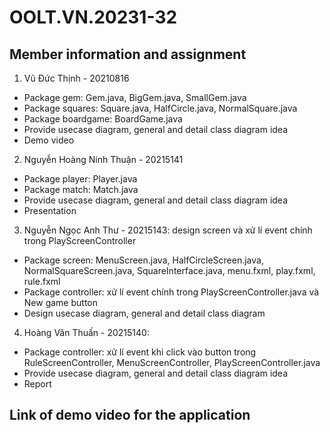 # OOLT.VN.20231-32

## Member information and assignment

1. Vũ Đức Thịnh - 20210816 
* Package gem: Gem.java, BigGem.java, SmallGem.java 
* Package squares: Square.java, HalfCircle.java, NormalSquare.java
* Package boardgame: BoardGame.java
* Provide usecase diagram, general and detail class diagram idea
* Demo video

2. Nguyễn Hoàng Ninh Thuận - 20215141
* Package player: Player.java
* Package match: Match.java
* Provide usecase diagram, general and detail class diagram idea
* Presentation

3. Nguyễn Ngọc Anh Thư - 20215143: design screen và xử lí event chính trong PlayScreenController 
* Package screen: MenuScreen.java, HalfCircleScreen.java, NormalSquareScreen.java, SquareInterface.java, menu.fxml, play.fxml, rule.fxml
* Package controller: xử lí event chính trong PlayScreenController.java và New game button
* Design usecase diagram, general and detail class diagram

4. Hoàng Văn Thuấn - 20215140: 
* Package controller: xử lí event khi click vào button trong RuleScreenController, MenuScreenController, PlayScreenController.java 
* Provide usecase diagram, general and detail class diagram idea
* Report 

## Link of demo video for the application
